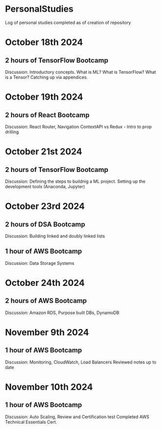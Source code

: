# PersonalStudies
Log of personal studies completed as of creation of repository

# October 18th 2024
## 2 hours of TensorFlow Bootcamp
Discussion:
Introductory concepts. What is ML? What is TensorFlow? What is a Tensor?
Catching up via appendices.

# October 19th 2024
## 2 hours of React Bootcamp
Discussion:
React Router, Navigation
ContextAPI vs Redux - Intro to prop drilling

# October 21st 2024
## 2 hours of TensorFlow Bootcamp
Discussion:
Defining the steps to buildnig a ML project.
Setting up the development tools (Anaconda, Jupyter)

# October 23rd 2024
## 2 hours of DSA Bootcamp
Discussion:
Building linked and doubly linked lists

## 1 hour of AWS Bootcamp
Discussion:
Data Storage Systems

# October 24th 2024
## 2 hours of AWS Bootcamp
Discussion:
Amazon RDS, Purpose built DBs, DynamoDB

# November 9th 2024
## 1 hour of AWS Bootcamp
Discussion:
Monitoring, CloudWatch, Load Balancers
Reviewed notes up to date

# November 10th 2024
## 1 hour of AWS Bootcamp
Discussion:
Auto Scaling, Review and Certification test
Completed AWS Technical Essentials Cert.
